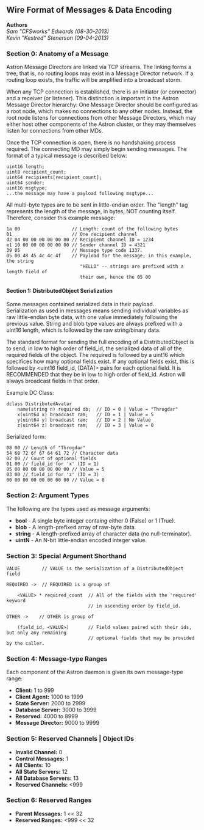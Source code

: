 Wire Format of Messages & Data Encoding
---------------------------------------
**Authors**  
_Sam "CFSworks" Edwards (08-30-2013)_  
_Kevin "Kestred" Stenerson (09-04-2013)_   


### Section 0: Anatomy of a Message ###

Astron Message Directors are linked via TCP streams. The linking forms a
tree; that is, no routing loops may exist in a Message Director network. If a
routing loop exists, the traffic will be amplified into a broadcast storm.

When any TCP connection is established, there is an initiator (or connector)
and a receiver (or listener). This distinction is important in the Astron
Message Director hierarchy: One Message Director should be configured as a
root node, which makes no connections to any other nodes. Instead, the root
node listens for connections from other Message Directors, which may either
host other components of the Astron cluster, or they may themselves listen
for connections from other MDs.

Once the TCP connection is open, there is no handshaking process required. The
connecting MD may simply begin sending messages. The format of a typical
message is described below:

    uint16 length;
    uint8 recipient_count;
    uint64 recipients[recipient_count];
    uint64 sender;
    uint16 msgtype;
    ...the message may have a payload following msgtype...

All multi-byte types are to be sent in little-endian order. The "length" tag
represents the length of the message, in bytes, NOT counting itself.
Therefore, consider this example message:

    1a 00                   // Length: count of the following bytes
    01                      // One recipient channel
    d2 04 00 00 00 00 00 00 // Recipient channel ID = 1234
    e1 10 00 00 00 00 00 00 // Sender channel ID = 4321
    39 05                   // Message type code 1337.
    05 00 48 45 4c 4c 4f    // Payload for the message; in this example, the string
                               "HELLO" -- strings are prefixed with a length field of
                               their own, hence the 05 00


#### Section 1: DistributedObject Serialization ####
Some messages contained serialized data in their payload.  
Serialization as used in messages means sending individual
variables as raw little-endian byte data, with one value
immediately following the previous value. String and blob type
values are always prefixed with a uint16 length, which is
followed by the raw string/binary data.

The standard format for sending the full encoding of a
DistributedObject is to send, in low to high order of field_id,
the serialized data of all of the required fields of the object.
The required is followed by a uint16 which specifices how many
optional fields exist. If any optional fields exist, this is
followed by <uint16 field_id, [DATA]> pairs for each optional
field. It is RECOMMENDED that they be in low to high order of
field_id.  Astron will always broadcast fields in that order.

Example DC Class:

    dclass DistributedAvatar
        name(string n) required db;  // ID = 0 | Value = "Throgdar"
        x(uint64 x) broadcast ram;   // ID = 1 | Value = 5
        y(uint64 y) broadcast ram;   // ID = 2 | No Value
        z(uint64 z) broadcast ram;   // ID = 3 | Value = 0

Serialized form:

    08 00 // Length of "Throgdar"
    54 68 72 6f 67 64 61 72 // Character data
    02 00 // Count of optional fields
    01 00 // field_id for 'x' (ID = 1)
    05 00 00 00 00 00 00 00 // Value = 5
    03 00 // field_id for 'z' (ID = 3)
    00 00 00 00 00 00 00 00 // Value = 0

### Section 2: Argument Types ###
The following are the types used as message arguments:

 * __bool__ - A single byte integer containg either 0 (False) or 1 (True).
 * __blob__ - A length-prefixed array of raw-byte data.
 * __string__ - A length-prefixed array of character data (no null-terminator).
 * __uintN__ - An N-bit little-endian encoded integer value.

### Section 3: Special Argument Shorthand ###
    VALUE        // VALUE is the serialization of a DistributedObject field

    REQUIRED ->  // REQUIRED is a group of

        <VALUE> * required_count  // All of the fields with the 'required' keyword
                                  // in ascending order by field_id.

    OTHER ->    // OTHER is group of

        (field_id, <VALUE>)       // Field values paired with their ids, but only any remaining
                                  // optional fields that may be provided by the caller.


### Section 4: Message-type Ranges ###
Each component of the Astron daemon is given its own message-type range:

 - **Client:**              1 to  999
 - **Client Agent:**     1000 to 1999
 - **State Server:**     2000 to 2999
 - **Database Server:**  3000 to 3999
 - **Reserved:**         4000 to 8999
 - **Message Director:** 9000 to 9999


 ### Section 5: Reserved Channels | Object IDs ###

 - **Invalid Channel:**         0
 - **Control Messages:**        1
 - **All Clients:**            10
 - **All State Servers:**      12
 - **All Database Servers:**   13
 - **Reserved Channels:**    <999


 ### Section 6: Reserved Ranges ###

 - **Parent Messages:**     1 << 32
 - **Reserved Ranges:**  <999 << 32
